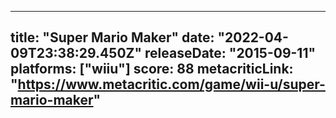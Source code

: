 
---
title: "Super Mario Maker"
date: "2022-04-09T23:38:29.450Z"
releaseDate: "2015-09-11"
platforms: ["wiiu"]
score: 88
metacriticLink: "https://www.metacritic.com/game/wii-u/super-mario-maker"
---
